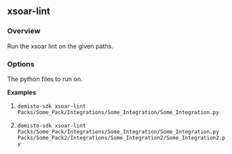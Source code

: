 ## xsoar-lint

### Overview
Run the xsoar lint on the given paths.

### Options
The python files to run on.

**Examples**
1. `demisto-sdk xsoar-lint Packs/Some_Pack/Integrations/Some_Integration/Some_Integration.py`

2. `demisto-sdk xsoar-lint Packs/Some_Pack/Integrations/Some_Integration/Some_Integration.py Packs/Some_Pack2/Integrations/Some_Integration2/Some_Integration2.py`
